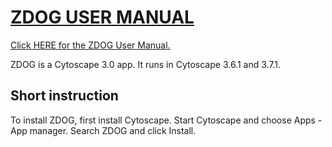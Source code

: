# [ZDOG USER MANUAL](../master/ZDOG_USER_MANUAL.pdf)

[Click HERE for the ZDOG User Manual.](../master/ZDOG_USER_MANUAL.pdf)


ZDOG is a Cytoscape 3.0 app. It runs in Cytoscape 3.6.1 and 3.7.1.

## Short instruction

To install ZDOG, first install Cytoscape. Start Cytoscape and choose Apps - App manager. Search ZDOG and click Install.


